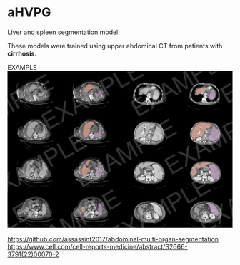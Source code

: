 # aHVPG
 Liver and spleen segmentation model

These models were trained using upper abdominal CT from patients with __cirrhosis__.

EXAMPLE
![Image text](https://github.com/vanziaa/aHVPG/blob/main/FIG_EXAMPLE.png)

https://github.com/assassint2017/abdominal-multi-organ-segmentation
https://www.cell.com/cell-reports-medicine/abstract/S2666-3791(22)00070-2
